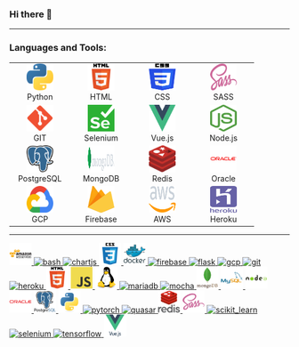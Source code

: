 ### Hi there 👋
---
<!--
**KMChris/KMChris** is a ✨ _special_ ✨ repository because its `README.md` (this file) appears on your GitHub profile.

Here are some ideas to get you started:

- 🔭 I’m currently working on ...
- 🌱 I’m currently learning ...
- 👯 I’m looking to collaborate on ...
- 🤔 I’m looking for help with ...
- 💬 Ask me about ...
- 📫 How to reach me: ...
- 😄 Pronouns: ...
- ⚡ Fun fact: ...
-->

### Languages and Tools:

<table>
	<tr>
        <td align="center" width="96">
            <a href="">
        	    <img src="res/python.svg" alt="python" width="48" height="48">
            </a>
            <br>   Python
    	</td>
        <td align="center" width="96">
            <a href="">
                <img src="res/html.svg" alt="html" width="48" height="48">
            </a>
            <br> HTML
        </td>
        <td align="center" width="96">
            <a href="">
                <img src="res/css.svg" alt="css" width="48" height="48">
            </a>
            <br> CSS
        </td>
        <td align="center" width="96">
            <a href="">
                <img src="res/sass.svg" alt="sass" width="48" height="48">
            </a>
            <br> SASS
        </td>
    </tr>
    <tr>
        <td align="center" width="96">
            <a href="">
                <img src="res/git.svg" alt="git" width="48" height="48">
            </a>
            <br> GIT
        </td>
        <td align="center" width="96">
            <a href="">
                <img src="res/selenium.svg" alt="selenium" width="48" height="48">
            </a>
            <br> Selenium
        </td>
        <td align="center" width="96">
            <a href="">
                <img src="res/vuejs.svg" alt="vuejs" width="48" height="48">
            </a>
            <br> Vue.js
        </td>
        <td align="center" width="96">
            <a href="">
                <img src="res/nodejs.svg" alt="nodejs" width="48" height="48">
            </a>
            <br> Node.js
        </td>
    </tr>
    <tr>
        <td align="center" width="96">
            <a href="">
                <img src="res/postgresql.svg" alt="postgresql" width="48" height="48">
            </a>
            <br> PostgreSQL
        </td>
        <td align="center" width="96">
            <a href="">
                <img src="res/mongodb.svg" alt="mongodb" width="48" height="48">
            </a>
            <br> MongoDB
        </td>
        <td align="center" width="96">
            <a href="">
                <img src="res/redis.svg" alt="redis" width="48" height="48">
            </a>
            <br> Redis
        </td>
        <td align="center" width="96">
            <a href="">
                <img src="res/oracle.svg" alt="oracle" width="48" height="48">
            </a>
            <br> Oracle
        </td>
    </tr>
    <tr>
        <td align="center" width="96">
            <a href="">
                <img src="res/gcloud.svg" alt="gcloud" width="48" height="48">
            </a>
            <br> GCP
        </td>
        <td align="center" width="96">
            <a href="">
                <img src="res/firebase.svg" alt="firebase" width="48" height="48">
            </a>
            <br> Firebase
        </td>
        <td align="center" width="96">
            <a href="">
                <img src="res/aws.svg" alt="aws" width="48" height="48">
            </a>
            <br> AWS
        </td>
        <td align="center" width="96">
            <a href="">
                <img src="res/heroku.svg" alt="heroku" width="48" height="48">
            </a>
            <br> Heroku
        </td>
    </tr>
</table>

---

<p align="left">
  <a href="https://aws.amazon.com" target="_blank">
    <img src="https://raw.githubusercontent.com/devicons/devicon/master/icons/amazonwebservices/amazonwebservices-original-wordmark.svg" alt="aws" width="40" height="40"/>
  </a>
  <a href="https://www.gnu.org/software/bash/" target="_blank">
    <img src="https://www.vectorlogo.zone/logos/gnu_bash/gnu_bash-icon.svg" alt="bash" width="40" height="40"/>
  </a>
  <a href="https://www.chartjs.org" target="_blank">
    <img src="https://www.chartjs.org/media/logo-title.svg" alt="chartjs" width="40" height="40"/>
  </a>
  <a href="https://www.w3schools.com/css/" target="_blank">
    <img src="https://raw.githubusercontent.com/devicons/devicon/master/icons/css3/css3-original-wordmark.svg" alt="css3" width="40" height="40"/> 
  </a>
  <a href="https://www.docker.com/" target="_blank">
    <img src="https://raw.githubusercontent.com/devicons/devicon/master/icons/docker/docker-original-wordmark.svg" alt="docker" width="40" height="40"/>
  </a>
  <a href="https://firebase.google.com/" target="_blank">
    <img src="https://www.vectorlogo.zone/logos/firebase/firebase-icon.svg" alt="firebase" width="40" height="40"/> 
  </a>
  <a href="https://flask.palletsprojects.com/" target="_blank">
    <img src="https://www.vectorlogo.zone/logos/pocoo_flask/pocoo_flask-icon.svg" alt="flask" width="40" height="40"/>
  </a> 
  <a href="https://cloud.google.com" target="_blank"> 
    <img src="https://www.vectorlogo.zone/logos/google_cloud/google_cloud-icon.svg" alt="gcp" width="40" height="40"/> 
  </a> 
  <a href="https://git-scm.com/" target="_blank"> 
    <img src="https://www.vectorlogo.zone/logos/git-scm/git-scm-icon.svg" alt="git" width="40" height="40"/> 
  </a> 
  <a href="https://heroku.com" target="_blank"> 
    <img src="https://www.vectorlogo.zone/logos/heroku/heroku-icon.svg" alt="heroku" width="40" height="40"/> 
  </a>
  <a href="https://www.w3.org/html/" target="_blank"> 
    <img src="https://raw.githubusercontent.com/devicons/devicon/master/icons/html5/html5-original-wordmark.svg" alt="html5" width="40" height="40"/> 
  </a>
  <a href="https://developer.mozilla.org/en-US/docs/Web/JavaScript" target="_blank"> 
    <img src="https://raw.githubusercontent.com/devicons/devicon/master/icons/javascript/javascript-original.svg" alt="javascript" width="40" height="40"/> 
  </a>
  <a href="https://www.linux.org/" target="_blank"> 
    <img src="https://raw.githubusercontent.com/devicons/devicon/master/icons/linux/linux-original.svg" alt="linux" width="40" height="40"/>
  </a> 
  <a href="https://mariadb.org/" target="_blank"> 
    <img src="https://www.vectorlogo.zone/logos/mariadb/mariadb-icon.svg" alt="mariadb" width="40" height="40"/> 
  </a> 
  <a href="https://mochajs.org" target="_blank">
    <img src="https://www.vectorlogo.zone/logos/mochajs/mochajs-icon.svg" alt="mocha" width="40" height="40"/> 
  </a> 
  <a href="https://www.mongodb.com/" target="_blank"> 
    <img src="https://raw.githubusercontent.com/devicons/devicon/master/icons/mongodb/mongodb-original-wordmark.svg" alt="mongodb" width="40" height="40"/> 
  </a> 
  <a href="https://www.mysql.com/" target="_blank">
    <img src="https://raw.githubusercontent.com/devicons/devicon/master/icons/mysql/mysql-original-wordmark.svg" alt="mysql" width="40" height="40"/>
  </a> 
  <a href="https://nodejs.org" target="_blank">
    <img src="https://raw.githubusercontent.com/devicons/devicon/master/icons/nodejs/nodejs-original-wordmark.svg" alt="nodejs" width="40" height="40"/> 
  </a>
  <a href="https://www.oracle.com/" target="_blank">
    <img src="https://raw.githubusercontent.com/devicons/devicon/master/icons/oracle/oracle-original.svg" alt="oracle" width="40" height="40"/> 
  </a> 
  <a href="https://www.postgresql.org" target="_blank">
    <img src="https://raw.githubusercontent.com/devicons/devicon/master/icons/postgresql/postgresql-original-wordmark.svg" alt="postgresql" width="40" height="40"/> 
  </a> 
  <a href="https://www.python.org" target="_blank">
    <img src="https://raw.githubusercontent.com/devicons/devicon/master/icons/python/python-original.svg" alt="python" width="40" height="40"/> 
  </a>
  <a href="https://pytorch.org/" target="_blank">
    <img src="https://www.vectorlogo.zone/logos/pytorch/pytorch-icon.svg" alt="pytorch" width="40" height="40"/> 
  </a>
  <a href="https://quasar.dev/" target="_blank">
    <img src="https://cdn.quasar.dev/logo/svg/quasar-logo.svg" alt="quasar" width="40" height="40"/> 
  </a> 
  <a href="https://redis.io" target="_blank"> 
    <img src="https://raw.githubusercontent.com/devicons/devicon/master/icons/redis/redis-original-wordmark.svg" alt="redis" width="40" height="40"/> 
  </a> 
  <a href="https://sass-lang.com" target="_blank">
    <img src="https://raw.githubusercontent.com/devicons/devicon/master/icons/sass/sass-original.svg" alt="sass" width="40" height="40"/>
  </a> 
  <a href="https://scikit-learn.org/" target="_blank">
    <img src="https://upload.wikimedia.org/wikipedia/commons/0/05/Scikit_learn_logo_small.svg" alt="scikit_learn" width="40" height="40"/>
  </a> 
  <a href="https://www.selenium.dev" target="_blank"> 
    <img src="https://raw.githubusercontent.com/detain/svg-logos/780f25886640cef088af994181646db2f6b1a3f8/svg/selenium-logo.svg" alt="selenium" width="40" height="40"/> 
  </a> 
  <a href="https://www.tensorflow.org" target="_blank"> 
   <img src="https://www.vectorlogo.zone/logos/tensorflow/tensorflow-icon.svg" alt="tensorflow" width="40" height="40"/>
  </a>
  <a href="https://vuejs.org/" target="_blank">
    <img src="https://raw.githubusercontent.com/devicons/devicon/master/icons/vuejs/vuejs-original-wordmark.svg" alt="vuejs" width="40" height="40"/>
  </a>
</p>
